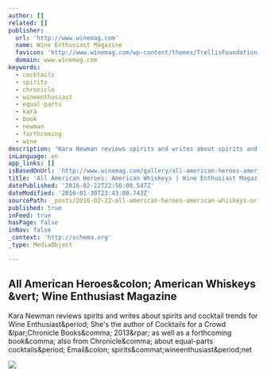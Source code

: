 ```yaml
---
author: []
related: []
publisher:
  url: 'http://www.winemag.com'
  name: Wine Enthusiast Magazine
  favicon: 'http://www.winemag.com/wp-content/themes/TrellisFoundation-child/assets/img/favicon.ico'
  domain: www.winemag.com
keywords:
  - cocktails
  - spirits
  - chronicle
  - wineenthusiast
  - equal-parts
  - kara
  - book
  - newman
  - forthcoming
  - wine
description: "Kara Newman reviews spirits and writes about spirits and cocktail trends for Wine Enthusiast. She's the author of Cocktails for a Crowd (Chronicle Books, 2013) as well as a forthcoming book, also from Chronicle, about equal-parts cocktails. Email: spirits@wineenthusiast.net"
inLanguage: en
app_links: []
isBasedOnUrl: 'http://www.winemag.com/gallery/all-american-heroes-american-whiskeys/#gallery-carousel-2'
title: 'All American Heroes: American Whiskeys | Wine Enthusiast Magazine'
datePublished: '2016-02-22T22:56:00.547Z'
dateModified: '2016-01-30T23:43:08.743Z'
sourcePath: _posts/2016-02-22-all-american-heroes-american-whiskeys-or-wine-enthusiast-mag.md
published: true
inFeed: true
hasPage: false
inNav: false
_context: 'http://schema.org'
_type: MediaObject

---
```

<article style=""><h1>All American Heroes&amp;colon; American Whiskeys &amp;vert; Wine Enthusiast Magazine</h1><p>Kara Newman reviews spirits and writes about spirits and cocktail trends for Wine Enthusiast&amp;period; She's the author of Cocktails for a Crowd &amp;lpar;Chronicle Books&amp;comma; 2013&amp;rpar; as well as a forthcoming book&amp;comma; also from Chronicle&amp;comma; about equal-parts cocktails&amp;period; Email&amp;colon; spirits&amp;commat;wineenthusiast&amp;period;net</p><img src="http://www.winemag.com/wp-content/uploads/2015/05/shutterstock_259447661.jpg" /></article>